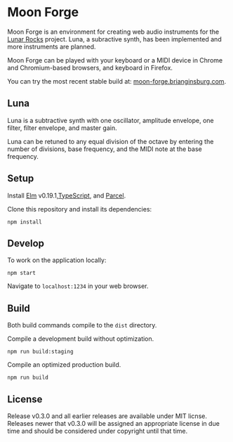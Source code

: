 # Moon Forge

Moon Forge is an environment for creating web audio instruments for the [Lunar Rocks](https://github.com/codyshepherd/lunar-rocks) project. Luna, a subractive synth, has been implemented and more instruments are planned.

Moon Forge can be played with your keyboard or a MIDI device in Chrome and Chromium-based browsers, and keyboard in Firefox.

You can try the most recent stable build at: [moon-forge.brianginsburg.com](https://moon-forge.brianginsburg.com).

## Luna

Luna is a subtractive synth with one oscillator, amplitude envelope, one filter, filter envelope, and master gain.

Luna can be retuned to any equal division of the octave by entering the number of divisions, base frequency, and the MIDI note
at the base frequency.

## Setup

Install [Elm](https://guide.elm-lang.org/install.html) v0.19.1,[TypeScript](https://www.typescriptlang.org/index.html#download-links), and [Parcel](https://parceljs.org/getting_started.html).

Clone this repository and install its dependencies:

```
npm install
```

## Develop

To work on the application locally:

```
npm start
```

Navigate to `localhost:1234` in your web browser.

## Build

Both build commands compile to the `dist` directory.

Compile a development build without optimization.

```
npm run build:staging
```

Compile an optimized production build.

```
npm run build
```

## License

Release v0.3.0 and all earlier releases are available under MIT licnse. Releases newer that v0.3.0 will be assigned an appropriate license in due time and should be considered under copyright until that time.